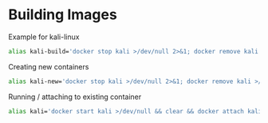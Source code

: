 # Building Images

Example for kali-linux
```bash
alias kali-build='docker stop kali >/dev/null 2>&1; docker remove kali >/dev/null 2>&1; docker image remove kali-amd64 2>/dev/null; docker build --build-arg UNAME=$(whoami) --build-arg PASSWD=$(openssl passwd) --platform linux/amd64 -t kali-amd64 /Users/nk/Docker/kali-linux/'
```

Creating new containers
```bash
alias kali-new='docker stop kali >/dev/null 2>&1; docker remove kali >/dev/null 2>&1; clear && docker run --platform linux/amd64 --name kali --hostname kali --mount type=bind,source=/Users/nk/Docker/kali-linux/Shared,target=/home/nk/Shared -it kali-amd64'
```

Running / attaching to existing container
```bash
alias kali='docker start kali >/dev/null && clear && docker attach kali'
```